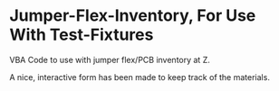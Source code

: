 # Jumper-Flex-Inventory, For Use With Test-Fixtures

VBA Code to use with jumper flex/PCB inventory at Z. 



A nice, interactive form has been made to keep track of the materials. 
